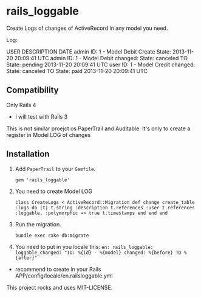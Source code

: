 rails_loggable
==============

Create Logs of changes of ActiveRecord in any model you need.

Log:

USER                           DESCRIPTION                                        DATE
admin ID: 1 - Model Debit Create State:                               2013-11-20 20:09:41 UTC
admin ID: 1 - Model Debit changed: State: canceled TO State: pending  2013-11-20 20:09:41 UTC
user  ID: 1 - Model Credit changed: State: canceled TO State: paid    2013-11-20 20:09:41 UTC

## Compatibility
Only Rails 4

* I will test with Rails 3

This is not similar proejct os PaperTrail and Auditable. It's only to create a register in Model LOG of changes 

## Installation 

1. Add `PaperTrail` to your `Gemfile`.

    `gem 'rails_loggable'`

2. You need to create Model LOG

    `class CreateLogs < ActiveRecord::Migration
      def change
        create_table :logs do |t|
          t.string :description
          t.references :user
          t.references :loggable, :polymorphic => true
          t.timestamps
        end
      end
    end`

3. Run the migration.

    `bundle exec rake db:migrate`

4. You need to put in you locale this:
    `en:
      rails_loggable:
        loggable_changed: "ID: %{id} - %{model} changed: %{before} TO %{after}"`

* recommend to create in your Rails APP/config/locale/en.railsloggable.yml

This project rocks and uses MIT-LICENSE.